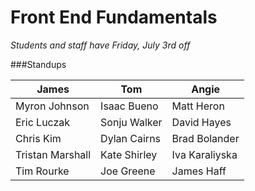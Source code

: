 # Front End Fundamentals

*Students and staff have Friday, July 3rd off*


###Standups

| James  	| Tom  	| Angie  	|
|---	|---	|---	|
| Myron Johnson  	| Isaac Bueno  	| Matt Heron  	|
| Eric Luczak  	| Sonju Walker  	| David Hayes  	|
| Chris Kim  	| Dylan Cairns  	| Brad Bolander  	|
| Tristan Marshall  	| Kate Shirley  	| Iva Karaliyska  	|
| Tim Rourke  	| Joe Greene  	| James Haff  	|

